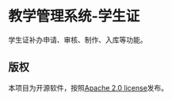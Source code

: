 # 教学管理系统-学生证
学生证补办申请、审核、制作、入库等功能。

## 版权
本项目为开源软件，按照[Apache 2.0 license](http://www.apache.org/licenses/LICENSE-2.0.html)发布。
